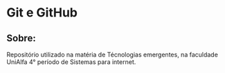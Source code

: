 # Git e GitHub

## Sobre: 
Repositório utilizado na matéria de Técnologias emergentes, na faculdade UniAlfa 4° período de Sistemas para internet. 

